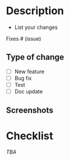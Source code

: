 # Description

- List your changes

Fixes # (issue)

## Type of change

- [ ] New feature
- [ ] Bug fix
- [ ] Test
- [ ] Doc update

## Screenshots

# Checklist

_TBA_
